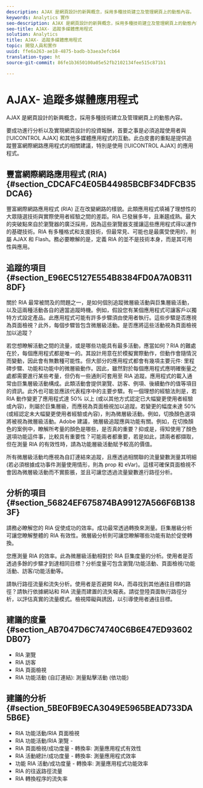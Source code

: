 ```yaml
---
description: AJAX 是網頁設計的新興概念，採用多種技術建立及管理網頁上的動態內容。
keywords: Analytics 實作
seo-description: AJAX 是網頁設計的新興概念，採用多種技術建立及管理網頁上的動態內容。
seo-title: AJAX- 追蹤多媒體應用程式
solution: Analytics
title: AJAX- 追蹤多媒體應用程式
topic: 開發人員和實作
uuid: ffe6a263-ae18-4875-badb-b3aea3efcb64
translation-type: ht
source-git-commit: 86fe1b3650100a05e52fb2102134fee515c871b1

---
```



# AJAX- 追蹤多媒體應用程式

AJAX 是網頁設計的新興概念，採用多種技術建立及管理網頁上的動態內容。

要成功進行分析以及實現網頁設計的投資報酬，首要之事是必須追蹤使用者與 [!UICONTROL AJAX] 和其他多媒體應用程式的互動。此白皮書的重點是提供追蹤豐富網際網路應用程式的相關建議，特別是使用 [!UICONTROL AJAX] 的應用程式。

## 豐富網際網路應用程式 (RIA){#section_CDCAFC4E05B44985BCBF34DFCB35DCA6}

豐富網際網路應用程式 (RIA) 正在改變網路的樣貌。此類應用程式填補了理想性的大眾隨選技術與實際使用者經驗之間的差距。RIA 已發展多年，且漸趨成熟。最大的突破點來自於瀏覽器的廣泛採用，因為這些瀏覽器支援讓這些應用程式得以運作的基礎技術。RIA 有多種格式和支援技術，但最常見、可能也是最廣受使用的，則屬 AJAX 和 Flash。務必要瞭解的是，定義 RIA 的並不是技術本身，而是其可用性與應用。

## 追蹤的項目{#section_E96EC5127E554B8384FD0A7A0B3118DF}

關於 RIA 最常被問及的問題之一，是如何個別追蹤微層級活動與巨集層級活動，以及這兩種活動各自的適當追蹤時機。例如，假設您有某個應用程式可讓客戶以獨特方式設定產品。此應用程式可能有許多步驟須由使用者執行。這些步驟是否應視為頁面檢視？此外，每個步驟皆包含微層級活動。是否應將這些活動視為頁面檢視加以追蹤？

若您想瞭解活動之間的流量，或是哪些功能具有最多活動，應當如何？RIA 的難處在於，每個應用程式都是唯一的。其設計用意在於模擬實際動作，但動作會隨情況而變動，因此會有無數種可能性。但大部分的應用程式都會有幾項主要元件: 里程碑步驟、功能和功能中的微層級動作。因此，雖然對於每個應用程式應明確衡量之處都需要進行某些考量，但仍有一些通則可套用至 RIA 追蹤。應用程式的載入通常由巨集層級活動構成。此類活動會提供瀏覽、訪客、例項、後續動作的值等項目的資訊。此外也可能並應該代表程序中的主要步驟。有一個理想的經驗法則是，若 RIA 動作變更了應用程式達 50% 以上 (或以其他方式認定已大幅變更使用者經驗或內容)，則屬於巨集層級，而應視為頁面檢視加以追蹤。若變更的幅度未達 50% (或經認定未大幅變更使用者經驗或內容)，則為微層級活動。例如，切換顏色選項將被視為微層級活動。Adobe 建議，微層級追蹤應與功能有關。例如，在切換顏色的案例中，瞭解所考量的顏色是哪些，是否真的重要？抑或是，得知使用了顏色選項功能這件事，比較具有重要性？可能兩者都重要，若是如此，請兩者都擷取，但在測量 RIA 的有效性時，請為功能層級活動賦予較高的價值。

所有微層級活動均應視為自訂連結來追蹤，且應透過相關聯的流量變數測量其明細 (若必須根據成功事件測量使用情形，則為 prop 和 eVar)。這樣可確保頁面檢視不會因為微層級活動而不實膨脹，並且可讓您透過流量變數進行路徑分析。

## 分析的項目{#section_56824EF675874BA99127A566F6B1383F}

請務必瞭解您的 RIA 促使成功的效率。成功最常透過轉換來測量。巨集層級分析可讓您瞭解整體的 RIA 有效性。微層級分析則可讓您瞭解哪些功能有助於促使轉換。

您應測量 RIA 的效率。此為微層級活動相對於 RIA 巨集度量的分析。使用者是否透過多餘的步驟才到達相同目標？分析度量可包含瀏覽/功能活動、頁面檢視/功能活動、訪客/功能活動等。

請執行路徑流量和流失分析。使用者是否避開 RIA，而尋找到其他通往目標的路徑？請執行依據網站和 RIA 流量而建置的流失報表。請從登陸頁面執行路徑分析，以評估真實的流量模式。檢視障礙與誘因，以引導使用者通往目標。

## 建議的度量{#section_AB7047D6C74740C6B6E47ED93602DB07}

* RIA 瀏覽
* RIA 訪客
* RIA 頁面檢視
* RIA 功能活動 (自訂連結): 測量點擊活動 (依功能)

## 建議的分析{#section_5BE0FB9ECA3049E5965BEAD733DA5B6E}

* RIA 功能活動/RIA 頁面檢視
* RIA 功能活動/RIA 瀏覽 -
* RIA 頁面檢視/成功度量 - 轉換率: 測量應用程式有效性
* RIA 活動總計/成功度量 - 轉換率: 測量應用程式效率
* 功能 RIA 活動/成功度量 - 轉換率: 測量應用程式功能效率
* RIA 的往返路徑流量
* RIA 轉換程序的流失率

